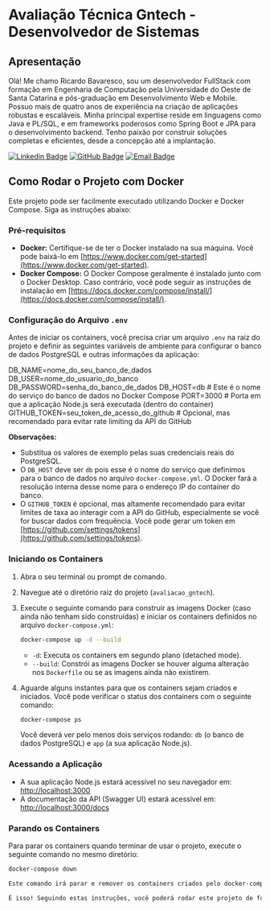 # Avaliação Técnica Gntech - Desenvolvedor de Sistemas

## Apresentação

Olá! Me chamo Ricardo Bavaresco, sou um desenvolvedor FullStack com formação em Engenharia de Computação pela Universidade do Oeste de Santa Catarina e pós-graduação em Desenvolvimento Web e Mobile. Possuo mais de quatro anos de experiência na criação de aplicações robustas e escaláveis. Minha principal expertise reside em linguagens como Java e PL/SQL, e em frameworks poderosos como Spring Boot e JPA para o desenvolvimento backend. Tenho paixão por construir soluções completas e eficientes, desde a concepção até a implantação.

[![Linkedin Badge](https://img.shields.io/badge/-LinkedIn-blue?style=flat-square&logo=linkedin&logoColor=white)](https://www.linkedin.com/in/bavarescoricardo)
[![GitHub Badge](https://img.shields.io/badge/-GitHub-black?style=flat-square&logo=github&logoColor=white)](https://github.com/BavarescoRicardo)
[![Email Badge](https://img.shields.io/badge/-Email-red?style=flat-square&logo=gmail&logoColor=white)](mailto:bavaresco.ricardo@gmail.com)

## Como Rodar o Projeto com Docker

Este projeto pode ser facilmente executado utilizando Docker e Docker Compose. Siga as instruções abaixo:

### Pré-requisitos

* **Docker:** Certifique-se de ter o Docker instalado na sua máquina. Você pode baixá-lo em [https://www.docker.com/get-started](https://www.docker.com/get-started).
* **Docker Compose:** O Docker Compose geralmente é instalado junto com o Docker Desktop. Caso contrário, você pode seguir as instruções de instalação em [https://docs.docker.com/compose/install/](https://docs.docker.com/compose/install/).

### Configuração do Arquivo `.env`

Antes de iniciar os containers, você precisa criar um arquivo `.env` na raiz do projeto e definir as seguintes variáveis de ambiente para configurar o banco de dados PostgreSQL e outras informações da aplicação:

DB_NAME=nome_do_seu_banco_de_dados
DB_USER=nome_do_usuario_do_banco
DB_PASSWORD=senha_do_banco_de_dados
DB_HOST=db # Este é o nome do serviço do banco de dados no Docker Compose
PORT=3000 # Porta em que a aplicação Node.js será executada (dentro do container)
GITHUB_TOKEN=seu_token_de_acesso_do_github # Opcional, mas recomendado para evitar rate limiting da API do GitHub


**Observações:**

* Substitua os valores de exemplo pelas suas credenciais reais do PostgreSQL.
* O `DB_HOST` deve ser `db` pois esse é o nome do serviço que definimos para o banco de dados no arquivo `docker-compose.yml`. O Docker fará a resolução interna desse nome para o endereço IP do container do banco.
* O `GITHUB_TOKEN` é opcional, mas altamente recomendado para evitar limites de taxa ao interagir com a API do GitHub, especialmente se você for buscar dados com frequência. Você pode gerar um token em [https://github.com/settings/tokens](https://github.com/settings/tokens).

### Iniciando os Containers

1.  Abra o seu terminal ou prompt de comando.
2.  Navegue até o diretório raiz do projeto (`avaliacao_gntech`).
3.  Execute o seguinte comando para construir as imagens Docker (caso ainda não tenham sido construídas) e iniciar os containers definidos no arquivo `docker-compose.yml`:

    ```bash
    docker-compose up -d --build
    ```

    * `-d`: Executa os containers em segundo plano (detached mode).
    * `--build`: Constrói as imagens Docker se houver alguma alteração nos `Dockerfile` ou se as imagens ainda não existirem.

4.  Aguarde alguns instantes para que os containers sejam criados e iniciados. Você pode verificar o status dos containers com o seguinte comando:

    ```bash
    docker-compose ps
    ```

    Você deverá ver pelo menos dois serviços rodando: `db` (o banco de dados PostgreSQL) e `app` (a sua aplicação Node.js).

### Acessando a Aplicação

* A sua aplicação Node.js estará acessível no seu navegador em: [http://localhost:3000](http://localhost:3000)
* A documentação da API (Swagger UI) estará acessível em: [http://localhost:3000/docs](http://localhost:3000/docs)

### Parando os Containers

Para parar os containers quando terminar de usar o projeto, execute o seguinte comando no mesmo diretório:

```bash
docker-compose down

Este comando irá parar e remover os containers criados pelo docker-compose up. Os dados do banco de dados serão preservados no volume nomeado db_data.

É isso! Seguindo estas instruções, você poderá rodar este projeto de forma fácil e consistente utilizando Docker.